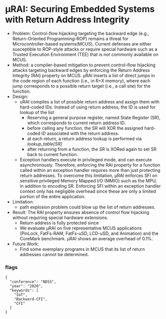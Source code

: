 # µRAI: Securing Embedded Systems with Return Address Integrity 
- Problem: Control-flow hijacking targeting the backward edge (e.g., Return-Oriented Programming–ROP) remains a threat for Microcontroller-based systems(MCUS). Current defenses are either susceptible to ROP-style attacks or require special hardware such as a Trusted Execution Environment (TEE) that is not commonly available on MCUS.
- Method: a compiler-based mitigation to prevent control-flow hijacking attacks targeting backward edges by enforcing the Return Address Integrity (RAI) property on MCUS. µRAI inserts a list of direct jumps in the code region of each function (i.e., in R+X memory), where each jump corresponds to a possible return target (i.e., a call site) for the function. 
- Design: 
  - uRAI compiles a list of possible return address and assign them with hard-coded IDs. Instead of using return address, the ID is used for lookup of the list
    - Reserving a general purpose register, named State Register (SR), which corresponds to current return address ID.
    - before calling any function, the SR will XOR the assigned hard-coded ID associated with the return address.
    - at each return, a return address lookup is performed via *lookup_table[SR]*
    - after returning from a function, the SR is XORed again to set SR back to current function.
  - Exception handlers execute in privileged mode, and can execute asynchronously. Therefore, enforcing the RAI property for a function called within an exception handler requires more than just protecting return addresses. To overcome this limitation, µRAI enforces SFI on sensitive privileged Memory Mapped I/O (MMIO) such as the MPU, in addition to encoding SR. Enforcing SFI within an exception handler context only has negligible overhead since these are only a limited portion of the entire application.
- Limitation:
  - path explosion problem could blow up the list of return addresses.
- Result: The RAI property ensures absence of control flow hijacking without requiring special hardware extensions. 
  - Return address is fully protected since 
  - We evaluate µRAI on five representative MCUS applications (PinLock, FatFs-RAM, FatFs-uSD, LCD-uSD, and Animation) and the CoreMark benchmark. µRAI shows an average overhead of 0.1%.
- Future Work:
  - Find some exemplary programs in MCUS that its list of return addresses cannot be determined.

### flags
```
{
  "conference": "NDSS",
  "year": "2020",
  "keywords": [
    "IoT",
    "Backward-CFI",
    "CFI"    
  ]
}
```
